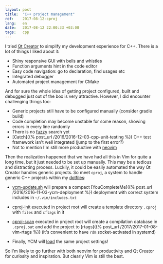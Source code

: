 ```yaml
---
layout: post
title:  "C++ project management"
ref:    2017-08-12-cproj
lang:   en
date:   2017-08-12 22:00:33 +03:00
tags:   cpp
---
```


I tried [Qt Creator](https://www.qt.io/ide/) to simplify my development
experience for C++. There is a lot of things I liked about it:

* Shiny responsive GUI with bells and whistles
* Function arguments hint in the code editor
* Easy code navigation: go to declaration, find usages etc
* Integrated debugger
* Automated project management for CMake

And for sure the whole idea of getting project configured, built and debugged
just out of the box is very attractive. However, I did encounter challenging
things too:

* Generic projects still have to be configured manually (consider gradle build)
* Code completion may become unstable for some reason, showing errors in every
line randomly
* There is no [fuzzy](https://bugreports.qt.io/browse/QTCREATORBUG-3111) search
yet
* [Catch]({% post_url /2016/2016-12-03-cpp-unit-testing %}) C++ test framework
isn't well integrated (jump to the first error?)
* Not to mention I'm still more productive with [neovim](https://neovim.io/)

Then the realization happened that we have had all this in Vim for quite a long
time, but it just needed to be set up manually. This may be a tedious and
distracting process. Luckily, it could be easily automated the way Qt Creator
handles generic projects. So meet `cproj`, a system to handle generic C++
projects within my [dotfiles](https://github.com/sakhnik/dotfiles):

* [ycm-update.sh](https://github.com/sakhnik/dotfiles/blob/master/bin/.bin/ycm-update.sh)
will prepare a compact [YouCompleteMe]({% post_url /2016/2016-11-03-ycm-deployment %})
deployment with correct system includes in `~/.vim/includes.txt`

* [cproj-init](https://github.com/sakhnik/dotfiles/blob/master/bin/.bin/cproj-init)
executed in project root will create a template directory `.cproj` with `files`
and `cflags` in it

* [cproj-scan](https://github.com/sakhnik/dotfiles/blob/master/bin/.bin/cproj-scan)
executed in project root will create a compilation database in `.cproj.out` and
add the project to [rtags]({% post_url /2017/2017-01-08-vim-rtags %})
(it's convenient to have `rdm` socket-activated in systemd)

* Finally, YCM will
[load](https://github.com/sakhnik/dotfiles/blob/df8f68efb3267b2c73c81ed6da9f5000ef19db0e/vim/.vim/ycm_extra_conf.py#L79)
the same project settings!

So I'm likely to go further with both neovim for productivity and Qt Creator for
curiosity and inspiration. But clearly Vim is still the best.
